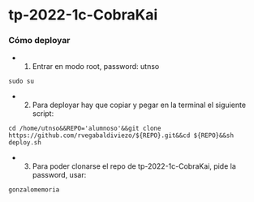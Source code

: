 # tp-2022-1c-CobraKai

### Cómo deployar

- 1) Entrar en modo root, password: utnso
```
sudo su
```


- 2) Para deployar hay que copiar y pegar en la terminal el siguiente script:

```
cd /home/utnso&&REPO='alumnoso'&&git clone https://github.com/rvegabaldiviezo/${REPO}.git&&cd ${REPO}&&sh deploy.sh
```

- 3) Para poder clonarse el repo de tp-2022-1c-CobraKai, pide la password, usar:
```
gonzalomemoria
```